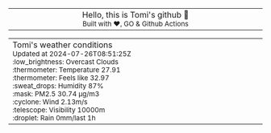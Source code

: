 
<div align="center">
<table>
<tbody>
<td align="center">
<img width="2000" height="0"><br>
Hello, this is Tomi's github 👋<br>
<sup>Built with ❤️, GO & Github Actions</sup><br>
<img width="2000" height="0">
</td>
</tbody>
</table>
</div>
<table>
<tbody>
<td align="left">
<img width="2000" height="0"><br>
Tomi's weather conditions<br>
<sup>Updated at 2024-07-26T08:51:25Z</sup><br>
<sup>:low_brightness: Overcast Clouds</sup><br>
<sup>:thermometer: Temperature 27.91 </sup><br>
<sup>:thermometer: Feels like 32.97</sup><br>
<sup>:sweat_drops: Humidity 87%</sup><br>
<sup>:mask: PM2.5 30.74 μg/m3</sup><br>
<sup>:cyclone: Wind 2.13m/s </sup><br>
<sup>:telescope: Visibility 10000m </sup><br>
<sup>:droplet: Rain 0mm/last 1h </sup><br>
<img width="2000" height="0">
</td>
<td align="left">
<img width="2000" height="0"><br>
<br>
<img width="2000" height="0">
</td>
</tbody>
</table>
</div>
    